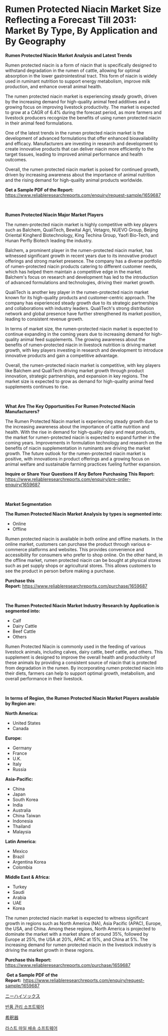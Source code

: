 <p><h1>Rumen Protected Niacin Market Size Reflecting a Forecast Till 2031: Market By Type, By Application and By Geography</h1></p><p><strong>Rumen Protected Niacin Market Analysis and Latest Trends</strong></p>
<p><p>Rumen protected niacin is a form of niacin that is specifically designed to withstand degradation in the rumen of cattle, allowing for optimal absorption in the lower gastrointestinal tract. This form of niacin is widely used in ruminant nutrition to support energy metabolism, improve milk production, and enhance overall animal health.</p><p>The rumen protected niacin market is experiencing steady growth, driven by the increasing demand for high-quality animal feed additives and a growing focus on improving livestock productivity. The market is expected to grow at a CAGR of 6.4% during the forecast period, as more farmers and livestock producers recognize the benefits of using rumen protected niacin in their animal feed formulations.</p><p>One of the latest trends in the rumen protected niacin market is the development of advanced formulations that offer enhanced bioavailability and efficacy. Manufacturers are investing in research and development to create innovative products that can deliver niacin more efficiently to the target tissues, leading to improved animal performance and health outcomes.</p><p>Overall, the rumen protected niacin market is poised for continued growth, driven by increasing awareness about the importance of animal nutrition and the rising demand for high-quality animal products worldwide.</p></p>
<p><strong>Get a Sample PDF of the Report:&nbsp;</strong> <a href="https://www.reliableresearchreports.com/enquiry/request-sample/1659687">https://www.reliableresearchreports.com/enquiry/request-sample/1659687</a></p>
<p>&nbsp;</p>
<p><strong>Rumen Protected Niacin Major Market Players</strong></p>
<p><p>The rumen-protected niacin market is highly competitive with key players such as Balchem, QualiTech, Bewital Agri, Vetagro, NUEVO Group, Beijing Oriental Kingherd Biotechnology, King Techina Group, Yaofi Bio-Tech, and Hunan Perfly Biotech leading the industry. </p><p>Balchem, a prominent player in the rumen-protected niacin market, has witnessed significant growth in recent years due to its innovative product offerings and strong market presence. The company has a diverse portfolio of rumen-protected niacin products catering to different customer needs, which has helped them maintain a competitive edge in the market. Balchem's focus on research and development has led to the introduction of advanced formulations and technologies, driving their market growth.</p><p>QualiTech is another key player in the rumen-protected niacin market known for its high-quality products and customer-centric approach. The company has experienced steady growth due to its strategic partnerships and collaborations with industry leaders. QualiTech's strong distribution network and global presence have further strengthened its market position, leading to consistent revenue growth.</p><p>In terms of market size, the rumen-protected niacin market is expected to continue expanding in the coming years due to increasing demand for high-quality animal feed supplements. The growing awareness about the benefits of rumen-protected niacin in livestock nutrition is driving market growth, with key players investing in research and development to introduce innovative products and gain a competitive advantage.</p><p>Overall, the rumen-protected niacin market is competitive, with key players like Balchem and QualiTech driving market growth through product innovation, strategic partnerships, and expansion in key regions. The market size is expected to grow as demand for high-quality animal feed supplements continues to rise.</p></p>
<p>&nbsp;</p>
<p><strong>What Are The Key Opportunities For Rumen Protected Niacin Manufacturers?</strong></p>
<p><p>The Rumen Protected Niacin market is experiencing steady growth due to the increasing awareness about the importance of cattle nutrition and health. With the rise in demand for high-quality dairy and meat products, the market for rumen-protected niacin is expected to expand further in the coming years. Improvements in formulation technology and research on the benefits of niacin supplementation in ruminants are driving the market growth. The future outlook for the rumen-protected niacin market is positive, with innovations in product offerings and a growing focus on animal welfare and sustainable farming practices fueling further expansion.</p></p>
<p><strong>Inquire or Share Your Questions If Any Before Purchasing This Report:</strong> <a href="https://www.reliableresearchreports.com/enquiry/pre-order-enquiry/1659687">https://www.reliableresearchreports.com/enquiry/pre-order-enquiry/1659687</a></p>
<p>&nbsp;</p>
<p><strong>Market Segmentation</strong></p>
<p><strong>The Rumen Protected Niacin Market Analysis by types is segmented into:</strong></p>
<p><ul><li>Online</li><li>Offline</li></ul></p>
<p><p>Rumen protected niacin is available in both online and offline markets. In the online market, customers can purchase the product through various e-commerce platforms and websites. This provides convenience and accessibility for consumers who prefer to shop online. On the other hand, in the offline market, rumen protected niacin can be bought at physical stores such as pet supply shops or agricultural stores. This allows customers to see the product in person before making a purchase.</p></p>
<p><strong>Purchase this Report:&nbsp;</strong><a href="https://www.reliableresearchreports.com/purchase/1659687">https://www.reliableresearchreports.com/purchase/1659687</a></p>
<p>&nbsp;</p>
<p><strong>The Rumen Protected Niacin Market Industry Research by Application is segmented into:</strong></p>
<p><ul><li>Calf</li><li>Dairy Cattle</li><li>Beef Cattle</li><li>Others</li></ul></p>
<p><p>Rumen Protected Niacin is commonly used in the feeding of various livestock animals, including calves, dairy cattle, beef cattle, and others. This supplement is designed to improve the overall health and productivity of these animals by providing a consistent source of niacin that is protected from degradation in the rumen. By incorporating rumen protected niacin into their diets, farmers can help to support optimal growth, metabolism, and overall performance in their livestock.</p></p>
<p>&nbsp;</p>
<p><strong>In terms of Region, the Rumen Protected Niacin Market Players available by Region are:</strong></p>
<p>
    <p> <strong> North America: </strong>
        <ul>
            <li>United States</li>
            <li>Canada</li>
        </ul>
        </p> 
    <p> <strong> Europe: </strong>
        <ul>
            <li>Germany</li>
            <li>France</li>
            <li>U.K.</li>
            <li>Italy</li>
            <li>Russia</li>
        </ul>
        </p> 
    <p> <strong> Asia-Pacific: </strong>
        <ul>
            <li>China</li>
            <li>Japan</li>
            <li>South Korea</li>
            <li>India</li>
            <li>Australia</li>
            <li>China Taiwan</li>
            <li>Indonesia</li>
            <li>Thailand</li>
            <li>Malaysia</li>
        </ul>
        </p> 
    <p> <strong> Latin America: </strong>
        <ul>
            <li>Mexico</li>
            <li>Brazil</li>
            <li>Argentina Korea</li>
            <li>Colombia</li>
        </ul>
        </p> 
    <p> <strong> Middle East & Africa: </strong>
        <ul>
            <li>Turkey</li>
            <li>Saudi</li>
            <li>Arabia</li>
            <li>UAE</li>
            <li>Korea</li>
        </ul>
    </p>
    </p>
<p><p>The rumen protected niacin market is expected to witness significant growth in regions such as North America (NA), Asia Pacific (APAC), Europe, the USA, and China. Among these regions, North America is projected to dominate the market with a market share of around 35%, followed by Europe at 25%, the USA at 20%, APAC at 15%, and China at 5%. The increasing demand for rumen protected niacin in the livestock industry is driving the market growth in these regions.</p></p>
<p><strong>Purchase this Report: </strong><a href="https://www.reliableresearchreports.com/purchase/1659687">https://www.reliableresearchreports.com/purchase/1659687</a></p>
<p>&nbsp;<strong>Get a Sample PDF of the Report:&nbsp;&nbsp;</strong><a href="https://www.reliableresearchreports.com/enquiry/request-sample/1659687">https://www.reliableresearchreports.com/enquiry/request-sample/1659687</a></p>
<p><strong></strong></p>
<p><p><a href="https://medium.com/@kelvinschiller898/%E3%83%8B%E3%83%BC%E3%83%8F%E3%82%A4%E3%82%BD%E3%83%83%E3%82%AF%E3%82%B9%E3%81%AE%E5%B8%82%E5%A0%B4%E5%8B%95%E5%90%91%E3%81%A8%E5%B8%82%E5%A0%B4%E5%88%86%E6%9E%90%E3%81%AF-2024%E5%B9%B4%E3%81%8B%E3%82%892031%E5%B9%B4%E3%81%BE%E3%81%A7%E3%81%AE%E4%BA%88%E6%B8%AC%E3%81%95%E3%82%8C%E3%81%A6%E3%81%84%E3%81%BE%E3%81%99-82bc07b7172f">ニーハイソックス</a></p><p><a href="https://medium.com/@oxehjhnqfqdjy2/2024%EB%85%84%EB%B6%80%ED%84%B0-2031%EB%85%84%EA%B9%8C%EC%A7%80%EC%9D%98-returns-management-software-%EC%8B%9C%EC%9E%A5-%EB%B6%84%EC%84%9D-%EB%B0%8F-%EA%B7%9C%EB%AA%A8-%EC%98%88%EC%B8%A1-ef20bf3d283c">반품 관리 소프트웨어</a></p><p><a href="https://medium.com/@hook46569/%E5%B8%8C%E9%87%88%E5%89%A4%E5%B8%82%E5%A0%B4%E3%81%AF2023%E5%B9%B4%E3%81%BE%E3%81%A7%E3%81%AE%E5%B8%82%E5%A0%B4%E3%82%B7%E3%82%A7%E3%82%A2-%E8%A6%8F%E6%A8%A1-%E3%81%8A%E3%82%88%E3%81%B3%E4%BA%88%E6%B8%AC%E3%81%AB%E7%84%A6%E7%82%B9%E3%82%92%E5%BD%93%E3%81%A6%E3%81%A6%E3%81%84%E3%81%BE%E3%81%99-edbf0c19be4e">希釈器</a></p><p><a href="https://medium.com/@oxehjhnqfqdjy2/%EC%B5%9C%EC%A2%85-%EB%A7%88%EC%9D%BC-%EB%B0%B0%EC%86%A1-%EC%86%8C%ED%94%84%ED%8A%B8%EC%9B%A8%EC%96%B4-%EC%8B%9C%EC%9E%A5%EC%9D%80-%EC%8B%9C%EC%9E%A5-%EC%A0%90%EC%9C%A0%EC%9C%A8-%EC%8B%9C%EC%9E%A5-%EB%8F%99%ED%96%A5-%EB%B0%8F-%EC%8B%9C%EC%9E%A5-%EC%84%B1%EC%9E%A5%EC%97%90-%EB%8C%80%ED%95%9C-%EC%A0%95%EB%B3%B4%EB%A5%BC-%EC%A0%9C%EA%B3%B5%ED%95%A9%EB%8B%88%EB%8B%A4-e9baea2921a1">라스트 마일 배송 소프트웨어</a></p></p>